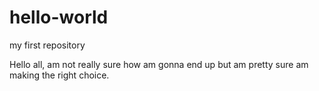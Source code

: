 # hello-world
my first repository

Hello all,
am not really sure how am gonna end up but am pretty sure am making the right choice.
